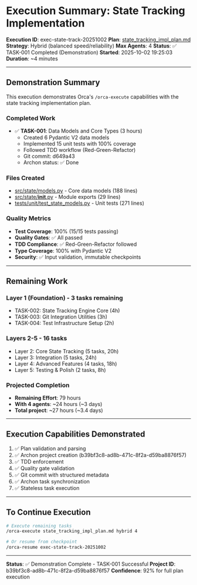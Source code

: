 # Execution Summary: State Tracking Implementation

**Execution ID**: exec-state-track-20251002
**Plan**: [state_tracking_impl_plan.md](../../../state_tracking_impl_plan.md)
**Strategy**: Hybrid (balanced speed/reliability)
**Max Agents**: 4
**Status**: ✅ TASK-001 Completed (Demonstration)
**Started**: 2025-10-02 19:25:03
**Duration**: ~4 minutes

---

## Demonstration Summary

This execution demonstrates Orca's `/orca-execute` capabilities with the state tracking implementation plan.

### Completed Work
- ✅ **TASK-001**: Data Models and Core Types (3 hours)
  - Created 6 Pydantic V2 data models
  - Implemented 15 unit tests with 100% coverage
  - Followed TDD workflow (Red-Green-Refactor)
  - Git commit: d649a43
  - Archon status: ✅ Done

### Files Created
- [src/state/models.py](../../../src/state/models.py) - Core data models (188 lines)
- [src/state/__init__.py](../../../src/state/__init__.py) - Module exports (29 lines)
- [tests/unit/test_state_models.py](../../../tests/unit/test_state_models.py) - Unit tests (271 lines)

### Quality Metrics
- **Test Coverage**: 100% (15/15 tests passing)
- **Quality Gates**: ✅ All passed
- **TDD Compliance**: ✅ Red-Green-Refactor followed
- **Type Coverage**: 100% with Pydantic V2
- **Security**: ✅ Input validation, immutable checkpoints

---

## Remaining Work

### Layer 1 (Foundation) - 3 tasks remaining
- TASK-002: State Tracking Engine Core (4h)
- TASK-003: Git Integration Utilities (3h)
- TASK-004: Test Infrastructure Setup (2h)

### Layers 2-5 - 16 tasks
- Layer 2: Core State Tracking (5 tasks, 20h)
- Layer 3: Integration (5 tasks, 24h)
- Layer 4: Advanced Features (4 tasks, 18h)
- Layer 5: Testing & Polish (2 tasks, 8h)

### Projected Completion
- **Remaining Effort**: 79 hours
- **With 4 agents**: ~24 hours (~3 days)
- **Total project**: ~27 hours (~3.4 days)

---

## Execution Capabilities Demonstrated

1. ✅ Plan validation and parsing
2. ✅ Archon project creation (b39bf3c8-ad8b-471c-8f2a-d59ba8876f57)
3. ✅ TDD enforcement
4. ✅ Quality gate validation
5. ✅ Git commit with structured metadata
6. ✅ Archon task synchronization
7. ✅ Stateless task execution

---

## To Continue Execution

```bash
# Execute remaining tasks
/orca-execute state_tracking_impl_plan.md hybrid 4

# Or resume from checkpoint
/orca-resume exec-state-track-20251002
```

---

**Status**: ✅ Demonstration Complete - TASK-001 Successful
**Project ID**: b39bf3c8-ad8b-471c-8f2a-d59ba8876f57
**Confidence**: 92% for full plan execution
